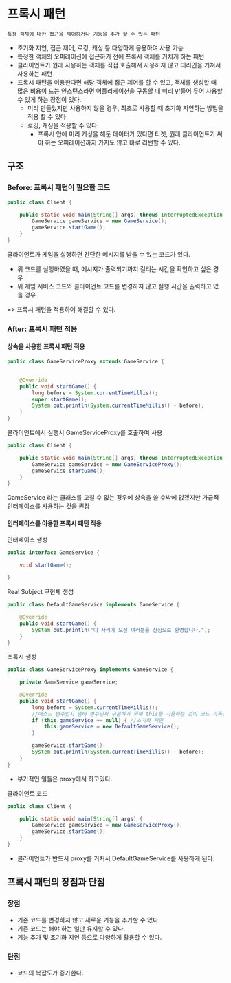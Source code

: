 # 프록시 패턴
    특정 객체에 대한 접근을 제어하거나 기능을 추가 할 수 있는 패턴
- 초기화 지연, 접근 제어, 로깅, 캐싱 등 다양하게 응용하여 사용 가능
- 특정한 객체의 오퍼레이션에 접근하기 전에 프록시 객체를 거치게 하는 패턴
- 클라이언트가 원래 사용하는 객체를 직접 호출해서 사용하지 않고 대리인을 거쳐서 사용하는 패턴
- 프록시 패턴을 이용한다면 해당 객체에 접근 제어를 할 수 있고, 객체를 생성할 때 많은 비용이 드는 인스턴스라면 어플리케이션을 구동할 때 미리 만들어 두어 사용할 수 있게 하는 장점이 있다.
    - 미리 만들었지만 사용하지 않을 경우, 최초로 사용할 때 초기화 지연하는 방법을 적용 할 수 있다
    - 로깅, 캐싱을 적용할 수 있다.
        - 프록시 안에 미리 캐싱을 해둔 데이터가 있다면 타겟, 원래 클라이언트가 써야 하는 오퍼레이션까지 가지도 않고 바로 리턴할 수 있다.

## 구조
### Before: 프록시 패턴이 필요한 코드
```java
public class Client {

    public static void main(String[] args) throws InterruptedException {
        GameService gameService = new GameService();
        gameService.startGame();
    }
}
```
클라이언트가 게임을 실행하면 간단한 메시지를 받을 수 있는 코드가 있다.
- 위 코드를 실행하였을 때, 메시지가 출력되기까지 걸리는 시간을 확인하고 싶은 경우
- 위 게임 서비스 코드와 클라이언트 코드를 변경하지 않고 실행 시간을 출력하고 있을 경우

=> 프록시 패턴을 적용하여 해결할 수 있다.


### After: 프록시 패턴 적용
#### 상속을 사용한 프록시 패턴 적용
```java
public class GameServiceProxy extends GameService {


    @Override
    public void startGame() {
        long before = System.currentTimeMillis();
        super.startGame();
        System.out.println(System.currentTimeMillis() - before);
    }
}
```
클라이언트에서 실행시 GameServiceProxy를 호출하여 사용
```java
public class Client {

    public static void main(String[] args) throws InterruptedException {
        GameService gameService = new GameServiceProxy();
        gameService.startGame();
    }
}
```

GameService 라는 클래스를 고칠 수 없는 경우에 상속을 쓸 수밖에 없겠지만 가급적 인터페이스를 사용하는 것을 권장


#### 인터페이스를 이용한 프록시 패턴 적용
인터페이스 생성
```java
public interface GameService {

    void startGame();

}
```

Real Subject 구현체 생성
```java
public class DefaultGameService implements GameService {

    @Override
    public void startGame() {
        System.out.println("이 자리에 오신 여러분을 진심으로 환영합니다.");
    }
}
```

프록시 생성
```java
public class GameServiceProxy implements GameService {

    private GameService gameService;

    @Override
    public void startGame() {
        long before = System.currentTimeMillis();
        //메소드 변수인지 멤버 변수인지 구분하기 위해 this를 사용하는 것이 코드 가독성이 좋다.
        if (this.gameService == null) { //초기화 지연
            this.gameService = new DefaultGameService();    
        }

        gameService.startGame();
        System.out.println(System.currentTimeMillis() - before);
    }
}
```
- 부가적인 일들은 proxy에서 하고있다.


클라이언트 코드
```java
public class Client {

    public static void main(String[] args) {
        GameService gameService = new GameServiceProxy();
        gameService.startGame();
    }
}
```
 - 클라이언트가 반드시 proxy를 거처서 DefaultGameService를 사용하게 된다.


 ## 프록시 패턴의 장점과 단점
 ### 장점 
 - 기존 코드를 변경하지 않고 새로운 기능을 추가할 수 있다.
 - 기존 코드는 해야 하는 일만 유지할 수 있다.
 - 기능 추가 및 초기화 지연 등으로 다양하게 활용할 수 있다.


 ### 단점
 - 코드의 복잡도가 증가한다.


 

